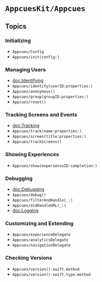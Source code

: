 # ``AppcuesKit/Appcues``

## Topics

### Initializing

- ``Appcues/Config``
- ``Appcues/init(config:)``

### Managing Users

- <doc:Identifying>
- ``Appcues/identify(userID:properties:)``
- ``Appcues/anonymous()``
- ``Appcues/group(groupID:properties:)``
- ``Appcues/reset()``

### Tracking Screens and Events

- <doc:Tracking>
- ``Appcues/track(name:properties:)``
- ``Appcues/screen(title:properties:)``
- ``Appcues/trackScreens()``

### Showing Experiences

- ``Appcues/show(experienceID:completion:)``

### Debugging

- <doc:Debugging>
- ``Appcues/debug()``
- ``Appcues/filterAndHandle(_:)``
- ``Appcues/didHandleURL(_:)``
- <doc:Logging>

### Customizing and Extending

- ``Appcues/experienceDelegate``
- ``Appcues/analyticsDelegate``
- ``Appcues/navigationDelegate``

### Checking Versions

- ``Appcues/version()-swift.method``
- ``Appcues/version()-swift.type.method`` 
